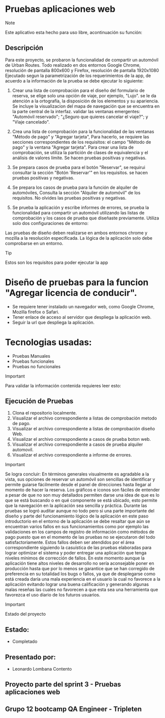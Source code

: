 # Pruebas aplicaciones web
> [!NOTE]
> Este aplicativo esta hecho para uso libre, acontinuación su función:

## Descripción
Para este proyecto, se probaron la funcionalidad de compartir un automóvil de Urban Routes. Todo realizado en dos entornos Google Chrome, resolución de pantalla 800x600 y  Firefox, resolución de pantalla 1920x1080
Ejecutado segun la parametrización de los requerimientos de la app, de acuerdo a la información de la prueba se debe ejecutar lo siguiente:

1. Crear una lista de comprobación para el diseño del formulario de reserva, se elige solo una opción de viaje, por ejemplo, "Lujo". se le da atención a la ortografía, la disposición de los elementos y su apariencia. Se incluye la visualizacion del mapa de navegación que se encuentra en la parte central de la interfaz. validar las ventanas emergentes: "Automóvil reservado"; "¿Seguro que quieres cancelar el viaje?"; y "Viaje cancelado".

2. Crea una lista de comprobación para la funcionalidad de las ventanas "Método de pago" y "Agregar tarjeta", Para hacerlo, se requiere las secciones correspondientes de los requisitos: el campo "Método de pago" y la ventana "Agregar tarjeta". Para crear una lista de comprobación, se utiliza la partición de clases de equivalencia y el análisis de valores límite. Se hacen pruebas positivas y negativas. 

3. Se prepara casos de prueba para el botón "Reservar", se requirui consultar la sección "Botón 'Reservar'" en los requisitos. se hacen pruebas positivas y negativas.

4. Se prepara los casos de prueba para la función de alquiler de automóviles, Consulta la sección "Alquiler de automóvil" de los requisitos. No olvides las pruebas positivas y negativas.

5. Se prueba la aplicación y escribe informes de errores, se prueba la funcionalidad para compartir un automóvil utilizando las listas de comprobación y los casos de prueba que diseñaste previamente. Utiliza solo dos configuraciones de entorno:

Las pruebas de diseño deben realizarse en ambos entornos chrome y mozilla a la resolución especificada. La lógica de la aplicación solo debe comprobarse en un entorno.

> [!TIP]
> Estos son los requisitos para poder ejecutar la app

# Diseño de pruebas para la funcion "Agregar licencia de conducir".
- Se requiere tener instalado un navegador web, como Google Chrome, Mozilla firefox o Safari.
- Tener enlace de acceso al servidor que despliega la aplicación web.
- Seguir la url que despliega la aplicación.

# Tecnologias usadas:
- Pruebas Manuales
- Pruebas funcionales
- Pruebas no funcionales

> [!IMPORTANT]
> Para validar la información contenida requieres leer esto:

## Ejecución de Pruebas 
1. Clona el repositorio localmente.
2. Visualizar el archivo correspondiente a listas de comprobación metodo de pago.
4. Visualizar el archivo correspondiente a listas de comprobación diseño Web.
5. Visualizar el archivo correspondiente a casos de prueba boton web.
6. Visualizar el archivo correspondiente a casos de prueba alquiler automovil.
7. Visualizar el archivo correspondiente a informe de errores.

> [!IMPORTANT]
> Se logra concluir:
En términos generales visualmente es agradable a la vista, sus opciones de reservar un automóvil son sencillas de identificar y permite guiarse fácilmente desde el panel de direcciones hasta llegar al momento de hacer la reserva.
Los gráficos e iconos son fáciles de entender a pesar de que no son muy detallados permiten darse una idea de que es lo que se está buscando o en qué componente se está ubicado, esto permite que la navegación en la aplicación sea sencilla y práctica.
Durante las pruebas se logró auditar aunque no todo pero si una parte importante del diseño y parte del funcionamiento lógico de la aplicación en este paso introductorio en el entorno de la aplicación se debe resaltar que aún se encuentran varios fallos en sus funcionamientos como por ejemplo las validaciones en los campos de registro de información como mètodos de pago puesto que en el momento de las pruebas no se ejecutaron del todo satisfactoriamente.
Estos fallos deben ser atendidos por el área correspondiente siguiendo la casuística de las pruebas elaboradas para lograr optimizar el sistema y poder entregar una aplicación que tenga niveles mínimos de corrección de fallos.
En este momento aunque la aplicación tiene altos niveles de desarrollo no sería aconsejable poner en producción hasta que por lo menos se garantice que se han corregido de preferencia en su totalidad los bugs o fallos, ya que de desplegarse como está creada daría una mala experiencia en el usuario la cual no favorece a la aplicación evitando lograr una buena calificación y generando algunas malas reseñas las cuales no favorecen a que esta sea una herramienta que favorezca el uso diario de los futuros usuarios.

> [!IMPORTANT]
> Estado del proyecto

## Estado:
- Completado

## Presentado por:
- Leonardo Lombana Contento

## Proyecto parte del sprint 3 - Pruebas aplicaciones web
## Grupo 12 bootcamp QA Engineer - Tripleten
